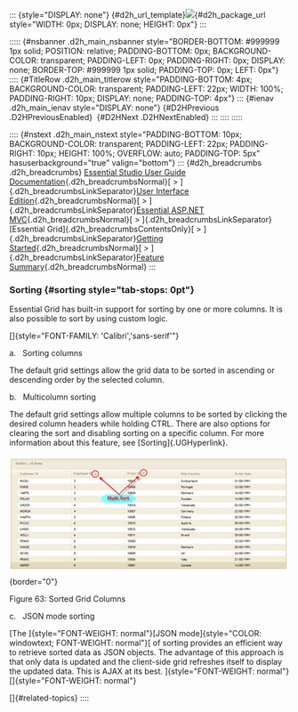::: {style="DISPLAY: none"}
[](ms-xhelp:///?Id=d2h_url_template){#d2h_url_template}![](!package_url!){#d2h_package_url style="WIDTH: 0px; DISPLAY: none; HEIGHT: 0px"}
:::

::::: {#nsbanner .d2h_main_nsbanner style="BORDER-BOTTOM: #999999 1px solid; POSITION: relative; PADDING-BOTTOM: 0px; BACKGROUND-COLOR: transparent; PADDING-LEFT: 0px; PADDING-RIGHT: 0px; DISPLAY: none; BORDER-TOP: #999999 1px solid; PADDING-TOP: 0px; LEFT: 0px"}
:::: {#TitleRow .d2h_main_titlerow style="PADDING-BOTTOM: 4px; BACKGROUND-COLOR: transparent; PADDING-LEFT: 22px; WIDTH: 100%; PADDING-RIGHT: 10px; DISPLAY: none; PADDING-TOP: 4px"}
::: {#ienav .d2h_main_ienav style="DISPLAY: none"}
[](ms-xhelp:///?Id=9d0f7b28-813c-478f-91f1-240a70b33d3d){#D2HPrevious .D2HPreviousEnabled}  [](ms-xhelp:///?Id=d801e944-e362-4a8f-937a-c83cb2f8e737){#D2HNext .D2HNextEnabled}
:::
::::
:::::

:::: {#nstext .d2h_main_nstext style="PADDING-BOTTOM: 10px; BACKGROUND-COLOR: transparent; PADDING-LEFT: 22px; PADDING-RIGHT: 10px; HEIGHT: 100%; OVERFLOW: auto; PADDING-TOP: 5px" hasuserbackground="true" valign="bottom"}
::: {#d2h_breadcrumbs .d2h_breadcrumbs}
[Essential Studio User Guide Documentation](ms-xhelp:///?Id=12457748-09e3-4d74-a240-8e049cedf030){.d2h_breadcrumbsNormal}[ \> ]{.d2h_breadcrumbsLinkSeparator}[User Interface Edition](ms-xhelp:///?Id=c29296b7-531c-413b-a0ec-488ca1f7f669){.d2h_breadcrumbsNormal}[ \> ]{.d2h_breadcrumbsLinkSeparator}[Essential ASP.NET MVC](ms-xhelp:///?Id=4b14e7d1-65c4-4f67-b1aa-2c37709905a5){.d2h_breadcrumbsNormal}[ \> ]{.d2h_breadcrumbsLinkSeparator}[Essential Grid]{.d2h_breadcrumbsContentsOnly}[ \> ]{.d2h_breadcrumbsLinkSeparator}[Getting Started](ms-xhelp:///?Id=c7ed3902-b25b-4170-be58-1d3d0b57748a){.d2h_breadcrumbsNormal}[ \> ]{.d2h_breadcrumbsLinkSeparator}[Feature Summary](ms-xhelp:///?Id=1923e679-441a-44e0-9bca-e0e50988a857){.d2h_breadcrumbsNormal}
:::

### Sorting {#sorting style="tab-stops: 0pt"}

Essential Grid has built-in support for sorting by one or more columns. It is also possible to sort by using custom logic.

[]{style="FONT-FAMILY: 'Calibri','sans-serif'"} 

a.   Sorting columns

The default grid settings allow the grid data to be sorted in ascending or descending order by the selected column.

b.   Multicolumn sorting

The default grid settings allow multiple columns to be sorted by clicking the desired column headers while holding CTRL. There are also options for clearing the sort and disabling sorting on a specific column. For more information about this feature, see [Sorting]{.UGHyperlink}.

![](ImagesExt/image58_70.jpg){border="0"}

Figure 63: Sorted Grid Columns

c.   JSON mode sorting

[The ]{style="FONT-WEIGHT: normal"}[JSON mode]{style="COLOR: windowtext; FONT-WEIGHT: normal"}[ of sorting provides an efficient way to retrieve sorted data as JSON objects. The advantage of this approach is that only data is updated and the client-side grid refreshes itself to display the updated data. This is AJAX at its best. ]{style="FONT-WEIGHT: normal"}[]{style="FONT-WEIGHT: normal"}

[]{#related-topics}
::::
